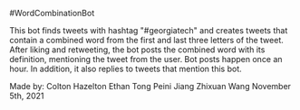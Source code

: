 #WordCombinationBot

This bot finds tweets with hashtag "#georgiatech" and creates tweets that contain a combined word from the first and last three letters of the tweet. After liking and retweeting, the bot posts the combined word with its definition, mentioning the tweet from the user. Bot posts happen once an hour. In addition, it also replies to tweets that mention this bot.

Made by:
Colton Hazelton
Ethan Tong
Peini Jiang
Zhixuan Wang
November 5th, 2021